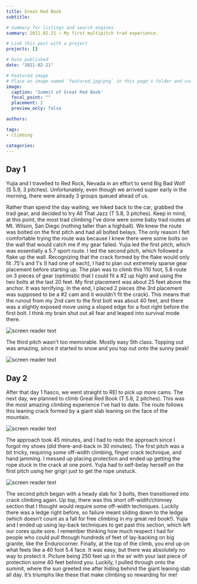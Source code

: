 ```yaml
---
title: Great Red Book
subtitle: 

# Summary for listings and search engines
summary: 2021.02.21 ~ My first multipitch trad experience.

# Link this post with a project
projects: []

# Date published
date: "2021-02-21"

# Featured image
# Place an image named `featured.jpg/png` in this page's folder and customize its options here.
image:
  caption: 'Summit of Great Red Book'
  focal_point: ""
  placement: 2
  preview_only: false

authors:

tags:
- climbing

categories:
---
```


Day 1
--------
Yujia and I travelled to Red Rock, Nevada in an effort to send Big Bad Wolf (S 5.9, 3 pitches). Unfortunately, even though we arrived super early in the morning, there were already 3 groups queued ahead of us. 

Rather than spend the day waiting, we hiked back to the car, grabbed the trad gear, and decided to try All That Jazz (T 5.8, 3 pitches). Keep in mind, at this point, the most trad climbing I've done were some baby trad routes at Mt. Wilson, San Diego (nothing taller than a highball). We knew the route was bolted on the first pitch and had all bolted belays. The only reason I felt comfortable trying the route was because I knew there were some bolts on the wall that would catch me if my gear failed. Yujia led the first pitch, which was essentially a 5.7 sport route. I led the second pitch, which followed a flake up the wall. Recognizing that the crack formed by the flake would only fit .75's and 1's (I had one of each), I had to plan out extremely sparse gear placement before starting up. The plan was to climb this 110 foot, 5.8 route on 3 pieces of gear (optimistic that I could fit a #2 up high) and using the two bolts at the last 20 feet. My first placement was about 25 feet above the anchor. It was terrifying. In the end, I placed 2 pieces (the 3rd placement was supposed to be a #2 cam and it wouldn’t fit the crack). This means that the runout from my 2nd cam to the first bolt was about 40 feet, and there was a slightly exposed move using a sloped edge for a foot right before the first bolt. I think my brain shut out all fear and leaped into survival mode there. 

![screen reader text](allthatjazz1.jpg "All That Jazz")

The third pitch wasn’t too memorable. Mostly easy 5th class. Topping out was amazing, since it started to snow and you top out onto the sunny peak!

![screen reader text](allthatjazz2.jpg "All That Jazz")

Day 2
-------
After that day 1 fiasco, we went straight to REI to pick up more cams. The next day, we planned to climb Great Red Book (T 5.8, 2 pitches). This was the most amazing climbing experience I’ve had to date. The route follows this leaning crack formed by a giant slab leaning on the face of the mountain.

![screen reader text](grb1.jpg "Great Red Book")

 The approach took 45 minutes, and I had to redo the approach since I forgot my shoes (did there-and-back in 30 minutes). The first pitch was a bit tricky, requiring some off-width climbing, finger crack technique, and hand jamming. I messed up placing protection and ended up getting the rope stuck in the crack at one point. Yujia had to self-belay herself on the first pitch using her grigri just to get the rope unstuck. 

![screen reader text](grb2.jpg "Great Red Book")

The second pitch began with a heady slab for 3 bolts, then transitioned into crack climbing again. Up top, there was this short off-width/chimney section that I thought would require some off-width techniques. Luckily there was a ledge right before, so failure meant sliding down to the ledge (which doesn’t count as a fall for free climbing in my great red book!). Yujia and I ended up using lay-back techniques to get past this section, which left our cores quite sore. I remember thinking how much respect I had for people who could pull through hundreds of feet of lay-backing on big granite, like the Endurocorner. Finally, at the top of the climb, you end up on what feels like a 40 foot 5.4 face. It was easy, but there was absolutely no way to protect it. Picture being 250 feet up in the air with your last piece of protection some 40 feet behind you. Luckily, I pulled through onto the summit, where the sun greeted me after hiding behind the giant leaning slab all day. It’s triumphs like these that make climbing so rewarding for me!